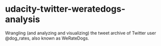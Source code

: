 # udacity-twitter-weratedogs-analysis
Wrangling (and analyzing and visualizing) the tweet archive of Twitter user @dog_rates, also known as WeRateDogs.
